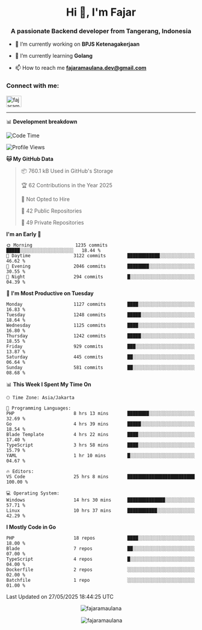 <h1 align="center">Hi 👋, I'm Fajar</h1>
<h3 align="center">A passionate Backend developer from Tangerang, Indonesia</h3>

<!-- <p align="left"> <img src="https://komarev.com/ghpvc/?username=fajaramaulana&label=Profile%20views&color=0e75b6&style=flat" alt="fajaramaulana" /> </p> -->

- 🔭 I’m currently working on **BPJS Ketenagakerjaan**

- 🌱 I’m currently learning **Golang**

- 📫 How to reach me **fajaramaulana.dev@gmail.com**

<h3 align="left">Connect with me:</h3>
<p align="left">
<a href="https://linkedin.com/in/fajar-agus-maulana-73533a180/" target="blank"><img align="center" src="https://raw.githubusercontent.com/rahuldkjain/github-profile-readme-generator/master/src/images/icons/Social/linked-in-alt.svg" alt="fajaramaulana" height="30" width="40" /></a>
</p>

-------

📊 **Development breakdown**
<!--START_SECTION:waka-->
![Code Time](http://img.shields.io/badge/Code%20Time-2%2C996%20hrs%2058%20mins-blue)

![Profile Views](http://img.shields.io/badge/Profile%20Views-0-blue)

**🐱 My GitHub Data** 

> 📦 760.1 kB Used in GitHub's Storage 
 > 
> 🏆 62 Contributions in the Year 2025
 > 
> 🚫 Not Opted to Hire
 > 
> 📜 42 Public Repositories 
 > 
> 🔑 49 Private Repositories 
 > 
**I'm an Early 🐤** 

```text
🌞 Morning                1235 commits        █████░░░░░░░░░░░░░░░░░░░░   18.44 % 
🌆 Daytime                3122 commits        ████████████░░░░░░░░░░░░░   46.62 % 
🌃 Evening                2046 commits        ████████░░░░░░░░░░░░░░░░░   30.55 % 
🌙 Night                  294 commits         █░░░░░░░░░░░░░░░░░░░░░░░░   04.39 % 
```
📅 **I'm Most Productive on Tuesday** 

```text
Monday                   1127 commits        ████░░░░░░░░░░░░░░░░░░░░░   16.83 % 
Tuesday                  1248 commits        █████░░░░░░░░░░░░░░░░░░░░   18.64 % 
Wednesday                1125 commits        ████░░░░░░░░░░░░░░░░░░░░░   16.80 % 
Thursday                 1242 commits        █████░░░░░░░░░░░░░░░░░░░░   18.55 % 
Friday                   929 commits         ███░░░░░░░░░░░░░░░░░░░░░░   13.87 % 
Saturday                 445 commits         ██░░░░░░░░░░░░░░░░░░░░░░░   06.64 % 
Sunday                   581 commits         ██░░░░░░░░░░░░░░░░░░░░░░░   08.68 % 
```


📊 **This Week I Spent My Time On** 

```text
🕑︎ Time Zone: Asia/Jakarta

💬 Programming Languages: 
PHP                      8 hrs 13 mins       ████████░░░░░░░░░░░░░░░░░   32.69 % 
Go                       4 hrs 39 mins       █████░░░░░░░░░░░░░░░░░░░░   18.54 % 
Blade Template           4 hrs 22 mins       ████░░░░░░░░░░░░░░░░░░░░░   17.40 % 
TypeScript               3 hrs 58 mins       ████░░░░░░░░░░░░░░░░░░░░░   15.79 % 
YAML                     1 hr 10 mins        █░░░░░░░░░░░░░░░░░░░░░░░░   04.67 % 

🔥 Editors: 
VS Code                  25 hrs 8 mins       █████████████████████████   100.00 % 

💻 Operating System: 
Windows                  14 hrs 30 mins      ██████████████░░░░░░░░░░░   57.71 % 
Linux                    10 hrs 37 mins      ███████████░░░░░░░░░░░░░░   42.29 % 
```

**I Mostly Code in Go** 

```text
PHP                      18 repos            ████░░░░░░░░░░░░░░░░░░░░░   18.00 % 
Blade                    7 repos             ██░░░░░░░░░░░░░░░░░░░░░░░   07.00 % 
TypeScript               4 repos             █░░░░░░░░░░░░░░░░░░░░░░░░   04.00 % 
Dockerfile               2 repos             ░░░░░░░░░░░░░░░░░░░░░░░░░   02.00 % 
Batchfile                1 repo              ░░░░░░░░░░░░░░░░░░░░░░░░░   01.00 % 
```




 Last Updated on 27/05/2025 18:44:25 UTC
<!--END_SECTION:waka-->
<p align="center"><img align="center" src="https://github-readme-stats.vercel.app/api/top-langs?username=fajaramaulana&show_icons=true&locale=en&layout=compact" alt="fajaramaulana" /></p>

<p align="center">&nbsp;<img align="center" src="https://github-readme-stats.vercel.app/api?username=fajaramaulana&show_icons=true&locale=en" alt="fajaramaulana" /></p>
